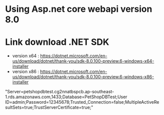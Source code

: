 # Using Asp.net core webapi version 8.0
# Link download .NET SDK
- version x64 : https://dotnet.microsoft.com/en-us/download/dotnet/thank-you/sdk-8.0.100-preview.6-windows-x64-installer
- version x86 : https://dotnet.microsoft.com/en-us/download/dotnet/thank-you/sdk-8.0.100-preview.6-windows-x86-installer


"Server=petshopdbtest.cg2nnatbspcb.ap-southeast-1.rds.amazonaws.com,1433;Database=PetShopDBTest;User ID=admin;Password=12345678;Trusted_Connection=false;MultipleActiveResultSets=true;TrustServerCertificate=true;"